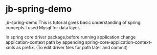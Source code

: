 # jb-spring-demo
jb-spring-demo
This is tutorial gives basic understanding of spring concepts.I used Mysql for data layer.

In spring core driver package,before running application change application-context path by appending spring-core-application-context-xmls as prefix. (To  edit driver files for path later and commit)
